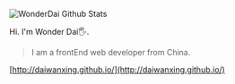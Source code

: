 ![WonderDai Github Stats](https://github-readme-stats.vercel.app/api?username=daiwanxing&show_icons=true&theme=radical)

Hi. I'm Wonder Dai🖐️.

> I am a frontEnd web developer from China.

[http://daiwanxing.github.io/](http://daiwanxing.github.io/)
